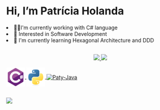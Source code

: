 <h1>Hi, I’m Patrícia Holanda</h1
##

- 👩‍💻I'm currently working with C# language
- 👀 Interested in Software Development
- 🌱 I'm currently learning Hexagonal Architecture and DDD

##

  <div align="center">
  <a href="https://github.com/rafaballerini">
  <img height="180em" src="https://github-readme-stats.vercel.app/api?username=patriciaholanda&show_icons=true&theme=dracula&include_all_commits=true&count_private=true"/>
  <img height="180em" src="https://github-readme-stats.vercel.app/api/top-langs/?username=patriciaholanda&layout=compact&langs_count=7&theme=dracula"/>
</div>

<div style="display: inline_block"><br>
  <img align="center" alt="Paty-Csharp" height="50" width="50" src="https://raw.githubusercontent.com/devicons/devicon/master/icons/csharp/csharp-original.svg">
  <img align="center" alt="Paty-Python" height="50" width="50" src="https://raw.githubusercontent.com/devicons/devicon/master/icons/python/python-original.svg">
  <img align="center" alt="Paty-Java" height="50" width="50" src="https://cdn.jsdelivr.net/gh/devicons/devicon/icons/java/java-original.svg" />
</div>
  
  ##
 
<div> 
  <a href="https://www.linkedin.com/in/patrícia-holanda" target="_blank"><img src="https://img.shields.io/badge/-LinkedIn-%230077B5?style=for-the-badge&logo=linkedin&logoColor=white" target="_blank"></a> 
</div>
